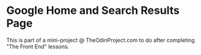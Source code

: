 # Google Home and Search Results Page
This is part of a mini-project @ TheOdinProject.com to do after completing "The Front End" lessons.
